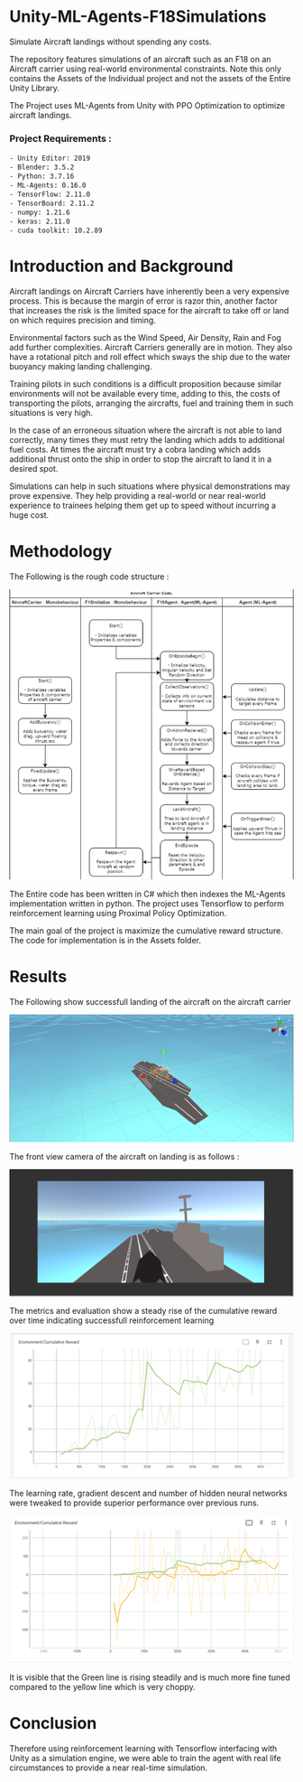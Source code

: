 # Unity-ML-Agents-F18Simulations

Simulate Aircraft landings without spending any costs.

The repository features simulations of an aircraft such as an F18 on an Aircraft carrier using real-world environmental constraints.
Note this only contains the Assets of the Individual project and not the assets of the Entire Unity Library.

The Project uses ML-Agents from Unity with PPO Optimization to optimize aircraft landings.


### Project Requirements :

    - Unity Editor: 2019
    - Blender: 3.5.2
    - Python: 3.7.16
    - ML-Agents: 0.16.0
    - TensorFlow: 2.11.0
    - TensorBoard: 2.11.2 
    - numpy: 1.21.6
    - keras: 2.11.0
    - cuda toolkit: 10.2.89


# Introduction and Background

Aircraft landings on Aircraft Carriers have inherently been a very expensive process. This is because the margin of error is razor thin, another factor that increases the risk is the limited space for the aircraft to take off or land on which requires precision and timing. 

Environmental factors such as the Wind Speed, Air Density, Rain and Fog add further complexities. Aircraft Carriers generally are in motion. They also have a rotational pitch and roll effect which sways the ship due to the water buoyancy making landing challenging.

Training pilots in such conditions is a difficult proposition because similar environments will not be available every time, adding to this, the costs of transporting the pilots, arranging the aircrafts, fuel and training them in such situations is very high.

In the case of an erroneous situation where the aircraft is not able to land correctly, many times they must retry the landing which adds to additional fuel costs. At times the aircraft must try a cobra landing which adds additional thrust onto the ship in order to stop the aircraft to land it in a desired spot.

Simulations can help in such situations where physical demonstrations may prove expensive. They help providing a real-world or near real-world experience to trainees helping them get up to speed without incurring a huge cost.

# Methodology

The Following is the rough code structure :

![My Image](https://github.com/peachypeachyy/portfolio-contents/blob/main/rl-aircraft_ai/supporting_assets/code_structure.png)

The Entire code has been written in C# which then indexes the ML-Agents implementation written in python.
The project uses Tensorflow to perform reinforcement learning using Proximal Policy Optimization.

The main goal of the project is maximize the cumulative reward structure.
The code for implementation is in the Assets folder.

# Results

The Following show successfull landing of the aircraft on the aircraft carrier

![My Image](https://github.com/peachypeachyy/portfolio-contents/blob/main/rl-aircraft_ai/supporting_assets/aircraft_2nd_land.png)

The front view camera of the aircraft on landing is as follows :

![My Image](https://github.com/peachypeachyy/portfolio-contents/blob/main/rl-aircraft_ai/supporting_assets/Aircraft_successfull_landing.png)


The metrics and evaluation show a steady rise of the cumulative reward over time indicating successfull reinforcement learning

![My Image](https://github.com/peachypeachyy/portfolio-contents/blob/main/rl-aircraft_ai/supporting_assets/Cumulative_Reward_Aircraft_Landing-1.png)


The learning rate, gradient descent and number of hidden neural networks were tweaked to provide superior performance over previous runs.

![My Image](https://github.com/peachypeachyy/portfolio-contents/blob/main/rl-aircraft_ai/supporting_assets/Cumulative_Reward_al_20_x_al_18.png)

It is visible that the Green line is rising steadily and is much more fine tuned compared to the yellow line which is very choppy.

# Conclusion

Therefore using reinforcement learning with Tensorflow interfacing with Unity as a simulation engine, we were able to train the agent with real life circumstances to provide a near real-time simulation.

